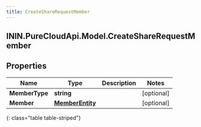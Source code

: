 ```yaml
---
title: CreateShareRequestMember
---
```

## ININ.PureCloudApi.Model.CreateShareRequestMember

## Properties

|Name | Type | Description | Notes|
|------------ | ------------- | ------------- | -------------|
| **MemberType** | **string** |  | [optional] |
| **Member** | [**MemberEntity**](MemberEntity.html) |  | [optional] |
{: class="table table-striped"}


